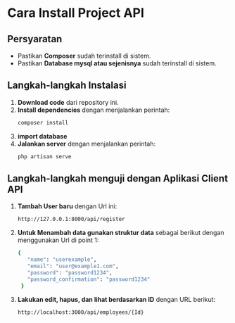 # Cara Install Project API

## Persyaratan
- Pastikan **Composer** sudah terinstall di sistem.
- Pastikan **Database mysql atau sejenisnya** sudah terinstall di sistem.

## Langkah-langkah Instalasi
1. **Download code** dari repository ini.
2. **Install dependencies** dengan menjalankan perintah:
   ```sh
   composer install
3. **import database**
4. **Jalankan server** dengan menjalankan perintah:
   ```sh
   php artisan serve

## Langkah-langkah menguji dengan Aplikasi Client API
1. **Tambah User baru** dengan Url ini:
   ```sh
   http://127.0.0.1:8000/api/register
2. **Untuk Menambah data gunakan struktur data** sebagai berikut dengan menggunakan Url di point 1:
   ```sh
   {
      "name": "userexample",
      "email": "user@example1.com",
      "password": "password1234",
      "password_confirmation": "password1234"
    } 
3. **Lakukan edit, hapus, dan lihat berdasarkan ID** dengan URL berikut:
   ```sh
   http://localhost:3000/api/employees/{Id}

 
